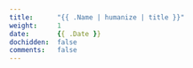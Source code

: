 ```yaml
---
title:      "{{ .Name | humanize | title }}"
weight:     1
date:       {{ .Date }}
dochidden:  false
comments:   false
---
```

